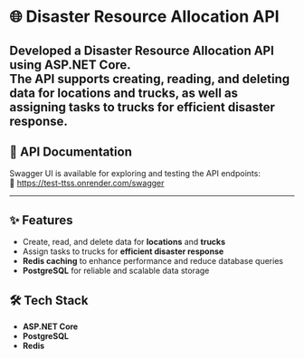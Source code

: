 # 🌐 Disaster Resource Allocation API

Developed a Disaster Resource Allocation API using **ASP.NET Core**.  
The API supports creating, reading, and deleting data for locations and trucks, as well as assigning tasks to trucks for efficient disaster response.
-----

## 📄 API Documentation
Swagger UI is available for exploring and testing the API endpoints:  
🔗 https://test-ttss.onrender.com/swagger

-----

## ✨ Features
- Create, read, and delete data for **locations** and **trucks**
- Assign tasks to trucks for **efficient disaster response**
- **Redis caching** to enhance performance and reduce database queries
- **PostgreSQL** for reliable and scalable data storage

## 🛠️ Tech Stack
- **ASP.NET Core**
- **PostgreSQL**
- **Redis**

